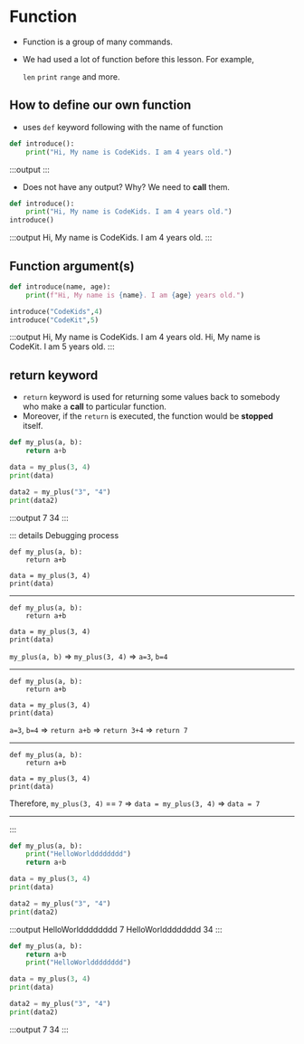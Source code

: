 # Function

- Function is a group of many commands.
- We had used a lot of function before this lesson. For example, 
    
    ```len``` ```print``` ```range``` and more.

## How to define our own function

- uses ```def``` keyword following with the name of function

```py
def introduce():
    print("Hi, My name is CodeKids. I am 4 years old.")
```
:::output
:::
- Does not have any output? Why? We need to **call** them.

```py
def introduce():
    print("Hi, My name is CodeKids. I am 4 years old.")
introduce()
```
:::output
Hi, My name is CodeKids. I am 4 years old.
:::

## Function argument(s)

```py
def introduce(name, age):
    print(f"Hi, My name is {name}. I am {age} years old.")

introduce("CodeKids",4)
introduce("CodeKit",5)
```
:::output
Hi, My name is CodeKids. I am 4 years old.
Hi, My name is CodeKit. I am 5 years old.
:::

## return keyword

- ```return``` keyword is used for returning some values back to somebody who make a **call** to particular function.
- Moreover, if the ```return``` is executed, the function would be **stopped** itself.

```py
def my_plus(a, b):
    return a+b

data = my_plus(3, 4)
print(data)

data2 = my_plus("3", "4")
print(data2)
```
:::output
7
34
:::

::: details Debugging process
```py{4}
def my_plus(a, b):
    return a+b

data = my_plus(3, 4)
print(data)
```
<hr class="line">

```py{1}
def my_plus(a, b):
    return a+b

data = my_plus(3, 4)
print(data)
```
```my_plus(a, b)``` => ```my_plus(3, 4)``` => ```a=3```, ```b=4```
<hr class="line">

```py{2}
def my_plus(a, b):
    return a+b

data = my_plus(3, 4)
print(data)
```
```a=3```, ```b=4``` => ```return a+b``` => ```return 3+4``` => ```return 7```

<hr class="line">

```py{4}
def my_plus(a, b):
    return a+b

data = my_plus(3, 4)
print(data)
```
Therefore, ```my_plus(3, 4)``` == ```7``` => ```data = my_plus(3, 4)``` => ```data = 7```
<hr class="line">

:::

```py
def my_plus(a, b):
    print("HelloWorldddddddd")
    return a+b

data = my_plus(3, 4)
print(data)

data2 = my_plus("3", "4")
print(data2)
```
:::output
HelloWorldddddddd
7
HelloWorldddddddd
34
:::

```py
def my_plus(a, b):
    return a+b
    print("HelloWorldddddddd")

data = my_plus(3, 4)
print(data)

data2 = my_plus("3", "4")
print(data2)
```
:::output
7
34
:::